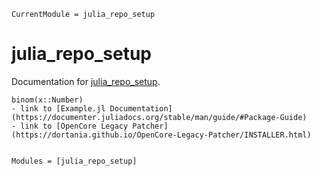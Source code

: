 ```@meta
CurrentModule = julia_repo_setup
```

# julia_repo_setup

Documentation for [julia_repo_setup](https://github.com/evoagile/julia_repo_setup.jl).

```@docs
binom(x::Number)
- link to [Example.jl Documentation](https://documenter.juliadocs.org/stable/man/guide/#Package-Guide)
- link to [OpenCore Legacy Patcher](https://dortania.github.io/OpenCore-Legacy-Patcher/INSTALLER.html)
```

```@index

```

```@autodocs
Modules = [julia_repo_setup]
```
